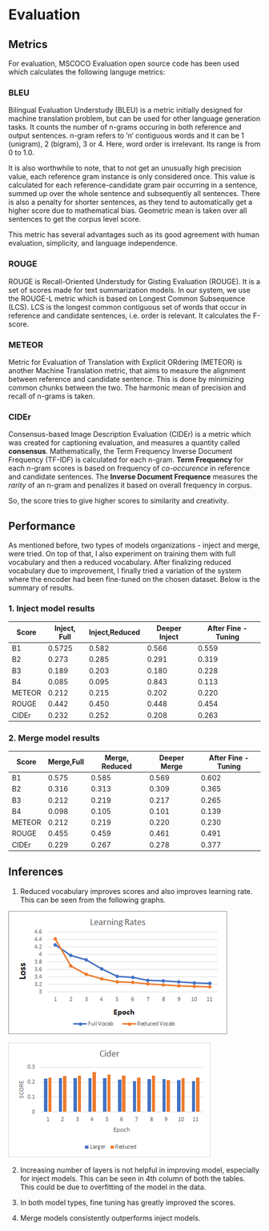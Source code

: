 # Evaluation

## Metrics
For evaluation, MSCOCO Evaluation open source code has been used which calculates the following languge metrics: 

### BLEU

Bilingual Evaluation Understudy (BLEU) is a metric initially designed for machine translation problem, but can be used for other language generation tasks. It counts the number of n-grams occuring in both reference and output sentences. n-gram refers to ‘n‘ contiguous words and it can be 1 (unigram), 2 (bigram), 3 or 4. Here, word order is irrelevant. Its range is from 0 to 1.0.

It is also worthwhile to note, that to not get an unusually high precision value, each reference gram instance is only considered once.
This value is calculated for each reference-candidate gram pair occurring in a sentence, summed up over the whole sentence and subsequently all sentences. There is also a penalty for shorter sentences, as they tend to automatically get a higher score due to mathematical bias. Geometric mean is taken over all sentences to get the corpus level score. 

This metric has several advantages such as its good agreement with human evaluation, simplicity, and language independence.

### ROUGE
ROUGE is Recall-Oriented Understudy for Gisting Evaluation (ROUGE). It is a set of scores made
for text summarization models. In our system, we use the ROUGE-L metric which is based on Longest Common Subsequence (LCS). LCS is the longest common contiguous set of words that occur in reference and candidate sentences, i.e. order is relevant. It calculates the F-score.

### METEOR
Metric for Evaluation of Translation with Explicit ORdering (METEOR) is another Machine Translation metric, that aims to measure the alignment between reference and candidate sentence. This is done by minimizing common chunks between the two. The harmonic mean of precision and recall of n-grams is taken.

### CIDEr
Consensus-based Image Description Evaluation (CIDEr) is a metric which was created for captioning evaluation, and measures a quantity called <b>consensus</b>. Mathematically, the Term Frequency Inverse Document Frequency (TF-IDF) is calculated for each n-gram. <b>Term Frequency</b> for each n-gram scores is based on frequency of <i>co-occurence</i> in reference and candidate sentences. The <b>Inverse Document Frequence</b> measures the <i>rarity</i> of an n-gram and penalizes it based on overall frequency in corpus.

So, the score tries to give higher scores to similarity and creativity.

## Performance

As mentioned before, two types of models organizations - inject and merge, were tried. On top of that, I also experiment on training them with full vocabulary and then a reduced vocabulary. After finalizing reduced vocabulary due to improvement, I finally tried a variation of the system where the encoder had been fine-tuned on the chosen dataset. Below is the summary of results.

### 1. Inject model results

| Score | Inject, Full |Inject,Reduced | Deeper Inject |After Fine -Tuning|
|--|--|--|--|--|
|B1 |0.5725 | 0.582 | 0.566 | 0.559 |
| B2 | 0.273 | 0.285 | 0.291 | 0.319 |
|B3 | 0.189 | 0.203 | 0.180 | 0.228 |
|B4 | 0.085 | 0.095 | 0.843 | 0.113 |
|METEOR | 0.212 | 0.215 | 0.202 | 0.220 |
|ROUGE | 0.442 | 0.450 | 0.448 | 0.454|
|CIDEr | 0.232 | 0.252 | 0.208 | 0.263|


### 2. Merge model results

|Score |Merge,Full| Merge, Reduced| Deeper Merge| After Fine -Tuning|
|--|--|--|--|--|
|B1 | 0.575 | 0.585 | 0.569 | 0.602|
|B2 | 0.316 | 0.313 | 0.309 | 0.365|
|B3 | 0.212 | 0.219 | 0.217 | 0.265|
|B4 | 0.098 | 0.105 | 0.101 | 0.139|
|METEOR | 0.212 | 0.219 | 0.220 | 0.230|
|ROUGE | 0.455 | 0.459 | 0.461 | 0.491|
|CIDEr | 0.229 | 0.267 | 0.278 | 0.377|

## Inferences

1. Reduced vocabulary improves scores and also improves learning rate. This can be seen from the following graphs.

![Learning curve](/assets/learningrate.png)

![CIDEr comparision](/assets/CIDEr.png)


2. Increasing number of layers is not helpful in improving model, especially for inject models. This can be seen in 4th column of both the tables. This could be due to overfitting of the model in the data.


3. In both model types, fine tuning has greatly improved the scores. 


4. Merge models consistently outperforms inject models.





